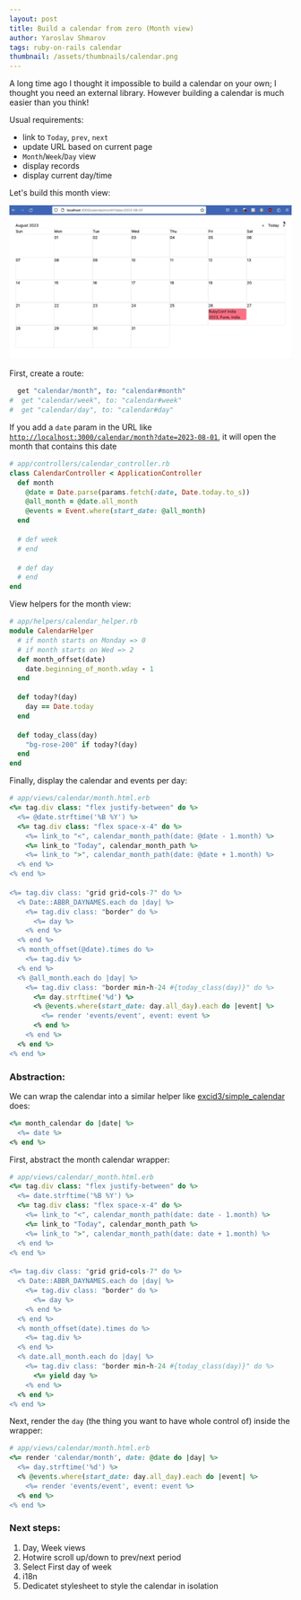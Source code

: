 ```yaml
---
layout: post
title: Build a calendar from zero (Month view)
author: Yaroslav Shmarov
tags: ruby-on-rails calendar
thumbnail: /assets/thumbnails/calendar.png
---
```


A long time ago I thought it impossible to build a calendar on your own; I thought you need an external library. However building a calendar is much easier than you think!

Usual requirements:
- link to `Today`, `prev`, `next`
- update URL based on current page
- `Month`/`Week`/`Day` view
- display records
- display current day/time

Let's build this month view:

![Monthly Calendar](/assets/images/calendar-month-demo.gif)

First, create a route:

```ruby
  get "calendar/month", to: "calendar#month"
#  get "calendar/week", to: "calendar#week"
#  get "calendar/day", to: "calendar#day"
```

If you add a `date` param in the URL like [`http://localhost:3000/calendar/month?date=2023-08-01`](http://localhost:3000/calendar/month?date=2023-08-01), it will open the month that contains this date

```ruby
# app/controllers/calendar_controller.rb
class CalendarController < ApplicationController
  def month
    @date = Date.parse(params.fetch(:date, Date.today.to_s))
    @all_month = @date.all_month
    @events = Event.where(start_date: @all_month)
  end

  # def week
  # end

  # def day
  # end
end
```

View helpers for the month view:

```ruby
# app/helpers/calendar_helper.rb
module CalendarHelper
  # if month starts on Monday => 0
  # if month starts on Wed => 2
  def month_offset(date)
    date.beginning_of_month.wday - 1
  end

  def today?(day)
    day == Date.today
  end

  def today_class(day)
    "bg-rose-200" if today?(day)
  end
end
```

Finally, display the calendar and events per day:

```ruby
# app/views/calendar/month.html.erb
<%= tag.div class: "flex justify-between" do %>
  <%= @date.strftime('%B %Y') %>
  <%= tag.div class: "flex space-x-4" do %>
    <%= link_to "<", calendar_month_path(date: @date - 1.month) %>
    <%= link_to "Today", calendar_month_path %>
    <%= link_to ">", calendar_month_path(date: @date + 1.month) %>
  <% end %>
<% end %>

<%= tag.div class: "grid grid-cols-7" do %>
  <% Date::ABBR_DAYNAMES.each do |day| %>
    <%= tag.div class: "border" do %>
      <%= day %>
    <% end %>
  <% end %>
  <% month_offset(@date).times do %>
    <%= tag.div %>
  <% end %>
  <% @all_month.each do |day| %>
    <%= tag.div class: "border min-h-24 #{today_class(day)}" do %>
      <%= day.strftime('%d') %>
      <% @events.where(start_date: day.all_day).each do |event| %>
        <%= render 'events/event', event: event %>
      <% end %>
    <% end %>
  <% end %>
<% end %>
```


### Abstraction: 

We can wrap the calendar into a similar helper like [excid3/simple_calendar](https://github.com/excid3/simple_calendar) does:

```ruby
<%= month_calendar do |date| %>
  <%= date %>
<% end %>
```

First, abstract the month calendar wrapper: 

```ruby
# app/views/calendar/_month.html.erb
<%= tag.div class: "flex justify-between" do %>
  <%= date.strftime('%B %Y') %>
  <%= tag.div class: "flex space-x-4" do %>
    <%= link_to "<", calendar_month_path(date: date - 1.month) %>
    <%= link_to "Today", calendar_month_path %>
    <%= link_to ">", calendar_month_path(date: date + 1.month) %>
  <% end %>
<% end %>

<%= tag.div class: "grid grid-cols-7" do %>
  <% Date::ABBR_DAYNAMES.each do |day| %>
    <%= tag.div class: "border" do %>
      <%= day %>
    <% end %>
  <% end %>
  <% month_offset(date).times do %>
    <%= tag.div %>
  <% end %>
  <% date.all_month.each do |day| %>
    <%= tag.div class: "border min-h-24 #{today_class(day)}" do %>
      <%= yield day %>
    <% end %>
  <% end %>
<% end %>
```

Next, render the `day` (the thing you want to have whole control of) inside the wrapper:

```ruby
# app/views/calendar/month.html.erb
<%= render 'calendar/month', date: @date do |day| %>
  <%= day.strftime('%d') %>
  <% @events.where(start_date: day.all_day).each do |event| %>
    <%= render 'events/event', event: event %>
  <% end %>
<% end %>
```

### Next steps:

1. Day, Week views
2. Hotwire scroll up/down to prev/next period
3. Select First day of week
4. i18n
5. Dedicatet stylesheet to style the calendar in isolation
